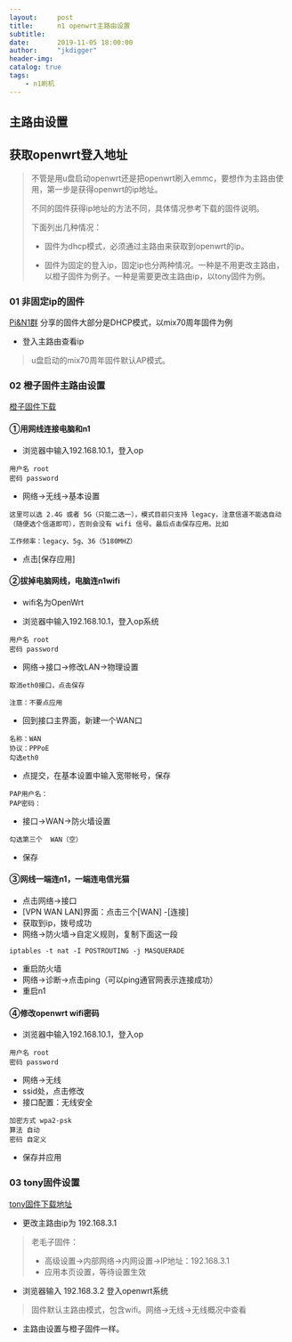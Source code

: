 ```yaml
---
layout:     post
title:      n1 openwrt主路由设置
subtitle:   
date:       2019-11-05 18:00:00
author:     "jkdigger"
header-img: 
catalog: true
tags:
    - n1刷机
---
```


## 主路由设置

## 获取openwrt登入地址

> 不管是用u盘启动openwrt还是把openwrt刷入emmc，要想作为主路由使用，第一步是获得openwrt的ip地址。
>
> 不同的固件获得ip地址的方法不同，具体情况参考下载的固件说明。
>
> 下面列出几种情况：
>
> - 固件为dhcp模式，必须通过主路由来获取到openwrt的ip。
>
> - 固件为固定的登入ip，固定ip也分两种情况。一种是不用更改主路由，以橙子固件为例子。一种是需要更改主路由ip，以tony固件为例。

### 01 非固定ip的固件

[Pi&N1群](https://t.me/NewPiN1Channel) 分享的固件大部分是DHCP模式，以mix70周年固件为例

- 登入主路由查看ip

> u盘启动的mix70周年固件默认AP模式。

### 02 橙子固件主路由设置

[橙子固件下载]( https://www.maxlicheng.com/openwrt/216.html )

#### ①用网线连接电脑和n1

- 浏览器中输入192.168.10.1，登入op

```
用户名 root
密码 password
```

- 网络->无线->基本设置

```
这里可以选 2.4G 或者 5G（只能二选一），模式目前只支持 legacy，注意信道不能选自动（随便选个信道即可），否则会没有 wifi 信号。最后点击保存应用。比如

工作频率：legacy、5g、36（5180MHZ）
```

- 点击[保存应用]

#### ②拔掉电脑网线，电脑连n1wifi

- wifi名为OpenWrt

- 浏览器中输入192.168.10.1，登入op系统

```
用户名 root
密码 password
```

- 网络->接口->修改LAN->物理设置

```
取消eth0接口，点击保存

注意：不要点应用
```

- 回到接口主界面，新建一个WAN口

```
名称：WAN
协议：PPPoE
勾选eth0
```

- 点提交，在基本设置中输入宽带帐号，保存

```
PAP用户名：
PAP密码：
```

- 接口->WAN->防火墙设置

```
勾选第三个  WAN（空）
```

- 保存

#### ③网线一端连n1，一端连电信光猫

- 点击网络->接口
- [VPN WAN LAN]界面：点击三个[WAN] -[连接]
- 获取到ip，拨号成功
- 网络->防火墙->自定义规则，复制下面这一段

```
iptables -t nat -I POSTROUTING -j MASQUERADE
```

- 重启防火墙
- 网络->诊断->点击ping（可以ping通官网表示连接成功）
- 重启n1

#### ④修改openwrt wifi密码

- 浏览器中输入192.168.10.1，登入op

```
用户名 root
密码 password
```

-  网络->无线 
-  ssid处，点击修改
-  接口配置：无线安全

```
加密方式 wpa2-psk
算法 自动
密码 自定义
```

- 保存并应用

### 03 tony固件设置

[tony固件下载地址](https://www.right.com.cn/forum/forum.php?mod=viewthread&tid=1503924&extra=page%3D1%26filter%3Dtypeid%26typeid%3D21)

- 更改主路由ip为 192.168.3.1

> 老毛子固件：
>
> - 高级设置→内部网络→内网设置→IP地址：192.168.3.1
> - 应用本页设置，等待设置生效

- 浏览器输入 192.168.3.2 登入openwrt系统

> 固件默认主路由模式，包含wifi。网络→无线→无线概况中查看

- 主路由设置与橙子固件一样。